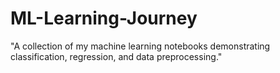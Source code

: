 # ML-Learning-Journey
"A collection of my machine learning notebooks demonstrating classification, regression, and data preprocessing."
